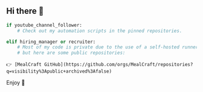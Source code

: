 ## Hi there 👋

```python
if youtube_channel_follower:
    # Check out my automation scripts in the pinned repositories.
```
```python
elif hiring_manager or recruiter:
    # Most of my code is private due to the use of a self-hosted runner,
    # but here are some public repositories:
```
    👉 [MealCraft GitHub](https://github.com/orgs/MealCraft/repositories?q=visibility%3Apublic+archived%3Afalse)
Enjoy 💪
